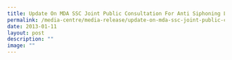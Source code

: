 ```yaml
---
title: Update On MDA SSC Joint Public Consultation For Anti Siphoning List
permalink: /media-centre/media-release/update-on-mda-ssc-joint-public-consultation-for-anti-siphoning-list/
date: 2013-01-11
layout: post
description: ""
image: ""
---
```

